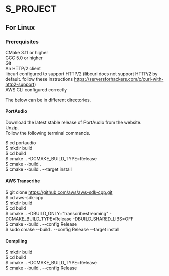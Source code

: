 # S_PROJECT

## For Linux

### Prerequisites
CMake 3.11 or higher  
GCC 5.0 or higher  
Git  
An HTTP/2 client  
libcurl configured to support HTTP/2 (libcurl does not support HTTP/2 by default. follow these instructions https://serversforhackers.com/c/curl-with-http2-support)  
AWS CLI configured correctly  

The below can be in different directories. 

#### PortAudio

Download the latest stable release of PortAudio from the website.  
Unzip.  
Follow the following terminal commands.  

$ cd portaudio  
$ mkdir build  
$ cd build  
$ cmake .. -DCMAKE_BUILD_TYPE=Release  
$ cmake --build .  
$ cmake --build . --target install  

#### AWS Transcribe

$ git clone https://github.com/aws/aws-sdk-cpp.git  
$ cd aws-sdk-cpp  
$ mkdir build  
$ cd build  
$ cmake .. -DBUILD_ONLY="transcribestreaming" -DCMAKE_BUILD_TYPE=Release -DBUILD_SHARED_LIBS=OFF  
$ cmake --build . --config Release  
$ sudo cmake --build . --config Release --target install  

#### Compiling

$ mkdir build  
$ cd build  
$ cmake .. -DCMAKE_BUILD_TYPE=Release  
$ cmake --build . --config Release  
